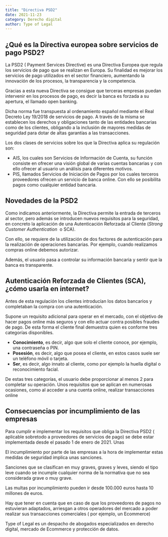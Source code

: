 ```yaml
---
title: "Directiva PSD2"
date: 2021-11-23
category: Derecho digital
author: Type of Legal
---
```


¿**Qué es la Directiva europea sobre servicios de pago PSD2?**
--------------------------------------------------------------

La PSD2 ( Payment Services Directive) es una Directiva Europea que regula los servicios de pago que se realizan en Europa. Su finalidad es mejorar los servicios de pago utilizados en el sector financiero, aumentando la innovación de los procesos, la transparencia y la competencia.

Gracias a esta nueva Directiva se consigue que terceras empresas puedan intervenir en los procesos de pago, es decir la banca es forzada a su apertura, el llamado open banking.

Dicha norma fue transpuesta al ordenamiento español mediante el Real Decreto Ley 19/2018 de servicios de pago. A través de la misma se establecen los derechos y obligaciones tanto de las entidades bancarias como de los clientes, obligando a la inclusión de mayores medidas de seguridad para dotar de altas garantías a las transacciones.

Los dos clases de servicios sobre los que la Directiva aplica su regulación son:

*   AIS, los cuales son Servicios de Información de Cuenta, su función consiste en ofrecer una visión global de varias cuentas bancarias y con ello ofrecer al usuario un análisis para diferentes motivos.
*   PIS, llamados Servicios de Iniciación de Pagos por los cuales terceros proveedores ofrecen un servicio de banca online. Con ello se posibilita pagos como cualquier entidad bancaria.

**Novedades de la PSD2**
------------------------

Como indicamos anteriormente, la Directiva permite la entrada de terceros al sector, pero además se introducen nuevos requisitos para la seguridad, en concreto la aplicación de una Autenticación Reforzada al Cliente (_Strong Customer Authentication_  o SCA).

Con ello, se requiere de la utilización de dos factores de autenticación para la realización de operaciones bancarias. Por ejemplo, cuando realizamos compras online debemos autorizar.

Además, el usuario pasa a controlar su información bancaria y sentir que la banca es transparente.

**Autenticación Reforzada de Clientes (SCA), ¿cómo usarla en internet?**
------------------------------------------------------------------------

Antes de esta regulación los clientes introducían los datos bancarios y completaban la compra con una autenticación.

Supone un requisito adicional para operar en el mercado, con el objetivo de hacer pagos online más seguros y con ello actuar contra posibles fraudes de pago. De esta forma el cliente final demuestra quien es conforme tres categorías disponibles.

*   **Conocimiento**, es decir, algo que solo el cliente conoce, por ejemplo, una contraseña o PIN.
*   **Posesión**, es decir, algo que posea el cliente, en estos casos suele ser un teléfono móvil o tarjeta.
*   **Ser**, es decir, algo innato al cliente, como por ejemplo la huella digital o reconocimiento facial.

De estas tres categorías, el usuario debe proporcionar al menos 2 para completar su operación. Unos requisitos que se aplican en numerosas ocasiones, como al acceder a una cuenta online, realizar transacciones online

**Consecuencias por incumplimiento de las empresas**
----------------------------------------------------

Para cumplir e implementar los requisitos que obliga la Directiva PSD2 ( aplicable sobretodo a proveedores de servicios de pago) se debe estar implementada desde el pasado 1 de enero de 2021. Unas

El incumplimiento por parte de las empresas a la hora de implementar estas medidas de seguridad implica unas sanciones.

Sanciones que se clasifican en muy graves, graves y leves, siendo el tipo leve cuando se incumple cualquier norma de la normativa que no sea considerada grave o muy grave.

Las multas por incumplimiento pueden ir desde 100.000 euros hasta 10 millones de euros.

Hay que tener en cuenta que en caso de que los proveedores de pagos no estuvieran adaptados, arriesgan a otros operadores del mercado a poder realizar sus transacciones comerciales ( por ejemplo, un Ecommerce)

Type of Legal es un despacho de abogados especializados en derecho digital, mercado de Ecommerce y protección de datos.
